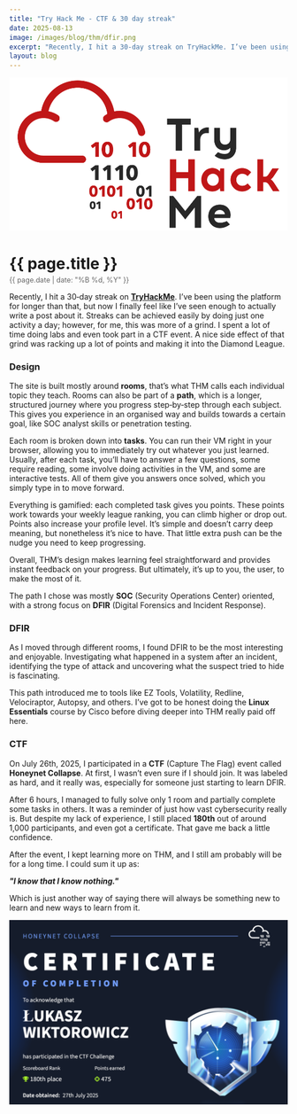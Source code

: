 ```yaml
---
title: "Try Hack Me - CTF & 30 day streak"
date: 2025-08-13
image: /images/blog/thm/dfir.png
excerpt: "Recently, I hit a 30‑day streak on TryHackMe. I’ve been using the platform for longer than that, but now I finally feel like I’ve seen enough to actually write a post about it."
layout: blog
---
```

<img src="/images/blog/thm/thm_logo.png" alt="Image description" class="responsive-image">
<h1 style="margin-bottom: 5px;">{{ page.title }}</h1>
<p style="font-size: 0.9em; color: #666; margin-top: 0;">{{ page.date | date: "%B %d, %Y" }}</p>

Recently, I hit a 30‑day streak on [**TryHackMe**](https://tryhackme.com/). I’ve been using the platform for longer than that, but now I finally feel like I’ve seen enough to actually write a post about it. Streaks can be achieved easily by doing just one activity a day; however, for me, this was more of a grind. I spent a lot of time doing labs and even took part in a CTF event. A nice side effect of that grind was racking up a lot of points and making it into the Diamond League.

### Design
The site is built mostly around **rooms**, that’s what THM calls each individual topic they teach. Rooms can also be part of a **path**, which is a longer, structured journey where you progress step‑by‑step through each subject. This gives you experience in an organised way and builds towards a certain goal, like SOC analyst skills or penetration testing.

Each room is broken down into **tasks**. You can run their VM right in your browser, allowing you to immediately try out whatever you just learned. Usually, after each task, you’ll have to answer a few questions, some require reading, some involve doing activities in the VM, and some are interactive tests. All of them give you answers once solved, which you simply type in to move forward.

Everything is gamified: each completed task gives you points. These points work towards your weekly league ranking, you can climb higher or drop out. Points also increase your profile level. It’s simple and doesn’t carry deep meaning, but nonetheless it’s nice to have. That little extra push can be the nudge you need to keep progressing.

Overall, THM’s design makes learning feel straightforward and provides instant feedback on your progress. But ultimately, it’s up to you, the user, to make the most of it.

The path I chose was mostly **SOC** (Security Operations Center) oriented, with a strong focus on **DFIR** (Digital Forensics and Incident Response).

### DFIR
As I moved through different rooms, I found DFIR to be the most interesting and enjoyable. Investigating what happened in a system after an incident, identifying the type of attack and uncovering what the suspect tried to hide is fascinating.

This path introduced me to tools like EZ Tools, Volatility, Redline, Velociraptor, Autopsy, and others. I’ve got to be honest doing the **Linux Essentials** course by Cisco before diving deeper into THM really paid off here.

### CTF
On July 26th, 2025, I participated in a **CTF** (Capture The Flag) event called **Honeynet Collapse**. At first, I wasn’t even sure if I should join. It was labeled as hard, and it really was, especially for someone just starting to learn DFIR.

After 6 hours, I managed to fully solve only 1 room and partially complete some tasks in others. It was a reminder of just how vast cybersecurity really is. But despite my lack of experience, I still placed **180th** out of around 1,000 participants, and even got a certificate. That gave me back a little confidence.

After the event, I kept learning more on THM, and I still am probably will be for a long time. I could sum it up as:

***"I know that I know nothing."***

Which is just another way of saying there will always be something new to learn and new ways to learn from it.

<img src="/images/blog/thm/ctf_cert.png" alt="Linux Commander" class="responsive-image">